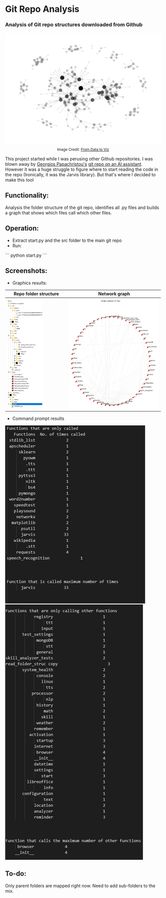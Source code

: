 # Git Repo Analysis
### Analysis of Git repo structures downloaded from Github
<p align='center'>
 <img src="https://github.com/SwamiKannan/Git-Repo-Analysis/blob/main/cover.png" size=30%>
 <sub>Image Credit: <a href="https://www.data-to-viz.com/graph/network_files/figure-html/unnamed-chunk-6-1.png">From Data to Viz</a></sub>
</p>

This project started while I was perusing other Github repositories. I was blown away by <a href="https://github.com/ggeop">Georgios Papachristou's</a> <a href="https://github.com/ggeop/Python-ai-assistant">git repo on an AI assistant</a>. However it was a huge struggle to figure where to start reading the code in the repo (Ironically, it was the Jarvis library). But that's where I decided to make this tool

## Functionality:
Analysis the folder structure of the git repo, identifies all .py files and builds a graph that shows which files call which other files.

## Operation:
<ul>
 <li>Extract start.py and the src folder to the main git repo</li>
 <li>Run:</li>
</ul>
```
python start.py
```

## Screenshots:
<ul>
 <li>Graphics results:</li>
</ul>

<!--
Original:
<img src="https://github.com/SwamiKannan/Git-Repo-Analysis/blob/main/folder_structure.PNG">
Final
<img src="https://github.com/SwamiKannan/Git-Repo-Analysis/blob/main/graph.jpg" width=100%>
-->
<table border="0 px" cellpadding="0" cellspacing="0">
 <thead>
<tr>
 <th> Repo folder structure</th>
 <th> Network graph </th> 
</tr>
 </thead>
 <tr>
  <td width=40%>
   <img src="https://github.com/SwamiKannan/Git-Repo-Analysis/blob/main/folder_structure.PNG" width="60%" />
  </td>
  <td border="0">
   <img src="https://github.com/SwamiKannan/Git-Repo-Analysis/blob/main/graph.jpg" width="100%" /> 
  </td>
 </tr>
</table>
<ul>
<li>Command prompt results</li>
</ul>
<img src="https://github.com/SwamiKannan/Git-Repo-Analysis/blob/main/outputs/output_called.PNG">
<img src="https://github.com/SwamiKannan/Git-Repo-Analysis/blob/main/outputs/output_calling.PNG">


## To-do:
Only parent folders are mapped right now. Need to add sub-folders to the mix.



